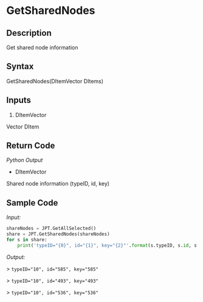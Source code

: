 # GetSharedNodes

## Description

Get shared node information

## Syntax

GetSharedNodes(DItemVector DItems)

## Inputs

1. DItemVector

Vector DItem

## Return Code

_Python Output_

- DItemVector

Shared node information (typeID, id, key)

## Sample Code

_Input:_

```python
shareNodes = JPT.GetAllSelected()
share = JPT.GetSharedNodes(shareNodes)
for s in share:
    print('typeID="{0}", id="{1}", key="{2}"'.format(s.typeID, s.id, s.key))
```

_Output:_

\> `typeID="10", id="585", key="585"`

\> `typeID="10", id="493", key="493"`

\> `typeID="10", id="536", key="536"`
